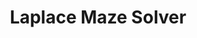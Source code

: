 ---
layout: page
title: Laplace Maze Solver
description: An innovative approach to solving mazes using Laplace's equation. Using physical principles to model the maze as a potential field and then navigate the maze by following the gradient
img: assets/img/maze-solver.png
importance: 3
category: Misc
redirect: https://github.com/SwayamInSync/Laplace-Maze-Solver
github: https://github.com/SwayamInSync/Laplace-Maze-Solver
---